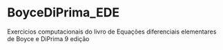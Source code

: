 # BoyceDiPrima_EDE
Exercicios computacionais do livro de Equações diferenciais elementares de Boyce e DiPrima 9 edição
